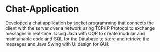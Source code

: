 # Chat-Application 
Developed a chat application by socket programming that connects the client with the server over a network using TCP/IP Protocol to exchange messages in real-time. Using Java with OOP to create modular and maintainable code and SQL for the Database to store and retrieve the messages and Java Swing with UI design for GUI.
